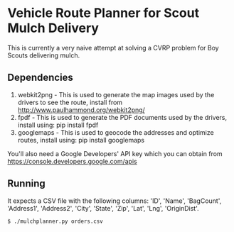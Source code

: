 # Vehicle Route Planner for Scout Mulch Delivery

This is currently a very naive attempt at solving a CVRP problem for Boy Scouts delivering mulch.

## Dependencies

1. webkit2png - This is used to generate the map images used by the drivers to see the route, install from http://www.paulhammond.org/webkit2png/
2. fpdf - This is used to generate the PDF documents used by the drivers, install using: pip install fpdf 
3. googlemaps - This is used to geocode the addresses and optimize routes, install using: pip install googlemaps

You'll also need a Google Developers' API key which you can obtain from https://console.developers.google.com/apis

## Running

It expects a CSV file with the following columns: 'ID', 'Name', 'BagCount', 'Address1', 'Address2', 'City', 'State', 'Zip', 'Lat', 'Lng', 'OriginDist'.

```
$ ./mulchplanner.py orders.csv
```
